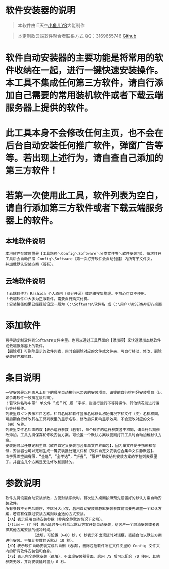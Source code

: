 # 软件安装器的说明
> 本软件由IT天空[小鱼儿YR](https://www.yrxitong.com)大佬制作

> 本定制款云端软件聚合者联系方式
> QQ：3169655746
> [Github](https://github.com/RashidaKAKU)

# 软件自动安装器的主要功能是将常用的软件收纳在一起，进行一键快速安装操作。本工具不集成任何第三方软件，请自行添加自己需要的常用装机软件或者下载云端服务器上提供的软件。
# 此工具本身不会修改任何主页，也不会在后台自动安装任何推广软件，弹窗广告等等。若出现上述行为，请自查自己添加的第三方软件！


# 若第一次使用此工具，软件列表为空白，请自行添加第三方软件或者下载云端服务器上的软件。
## 本地软件说明
	本地软件存放位置是【工具路径＼Config＼Software＼分类文件夹＼软件安装包】。每次打开工具后会自动扫描 Config＼Software（第一次打开软件会自动创建）内所有子文件夹，
	并加载默认安装方案（若有）。
## 云端软件说明
	！云端软件为 Rashida 个人原创（部分开源）或网络搜集整理。不放心可以不使用。
	！云端软件中大多为正版软件，需要自行购买付费。
	！安装路径如果已经提前设定一般为 C:\Software\软件名 或 C:\用户\%USERNAME%\桌面

# 添加软件
	可手动复制软件到Software文件夹里。也可以通过工具界面的【添加项】来快速添加本地软件或云端服务器上的软件。
	【删除项】可删除显示的软件列表，同时会删除对应的文件或文件夹，可自行移动、修改、删除安装软件和栏目。

# 条目说明
	一键安装是以列表从上到下的顺序自动执行已勾选的安装项目，请提前自行排列好安装项目（比如杀毒软件一般排在最后面）。
	！若软件名称中带“ 单文件 ”或＂PE 版 ”字样，则进行运行不等待操作，其他情况则进行运行等待操作。
	列表里双＜＞表示栏目名称。栏目名称和软件显示名称默认初始情况下和文件（夹）名称相同，可后期自行修改其在工具列表里的显示名称，修改后只影响显示效果，不会更改对应的文件（夹）名称。
	列表里文件名后面的双【表示运行参数（若有），每个软件的运行参数各不相同，请自行后期修改添加，工具支持保存和修改安装方案，可设置一个默认方案以便刚打开工具时自动加载默认方案。
	安装器可以任意定制生成【软件自定义安装包合集单文件界面包】，因为单文件便于携带和存储，安装器也可以定制生成一键安装批处理文件和【软件自定义安装包合集单文件静默包】。
	由于界面空间有限，“全选”，“全不选”，“折叠”，“展开”都收纳到安装方案的下拉列表框里了。并且这几个方案是无法修改和删除的。
	
# 参数说明
	软件支持设置自动安装参数，方便封装系统时，首次进入桌面按照预先设置好的默认方案自动安装软件。
	所有参数不分先后顺序，不区分大小写，启用自动安装或静默安装参数前需要先设置一个默认方案，若没有保存过安装方案则以全选的方式安装。
	【/A】表示启用自动安装参数（非完全静默的情况下必填）。
	【/time＝ ?? 秒】表示延时多少秒后以默认方案开始自动安装，给客户一个取消安装或者选择其他方案安装的缓冲时间。
				（选填，可设置 0—60 秒，0 秒表示不出现延时对话框，直接自动以默认方案进行安装。不填此参数的话默认 10 秒）。
	【/D】表示软件自动安装完成后自删（选填），删除包括软件所在文件夹里的 Config 文件夹内的所有软件安装包和自身。
	【/S】表示完全静默安装（选填），不出现安装器界面。启用 /S 后可以配合 /D 使用，其他参数无效，并将安装延时置为 0 秒。
